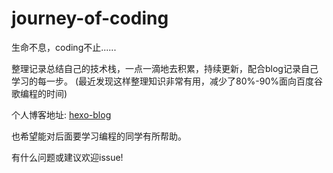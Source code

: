 # journey-of-coding

生命不息，coding不止......  

整理记录总结自己的技术栈，一点一滴地去积累，持续更新，配合blog记录自己学习的每一步。
(最近发现这样整理知识非常有用，减少了80%-90%面向百度谷歌编程的时间)

个人博客地址: [hexo-blog](https://libinghope.github.io/libinghope/ "blog")  
  
也希望能对后面要学习编程的同学有所帮助。  

有什么问题或建议欢迎issue!
  